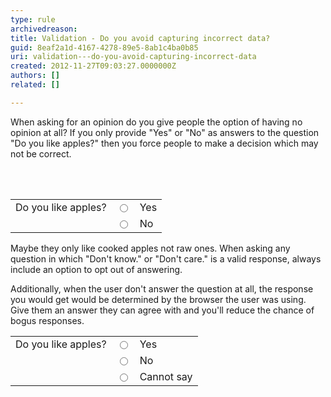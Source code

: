 ```yaml
---
type: rule
archivedreason: 
title: Validation - Do you avoid capturing incorrect data?
guid: 8eaf2a1d-4167-4278-89e5-8ab1c4ba0b85
uri: validation---do-you-avoid-capturing-incorrect-data
created: 2012-11-27T09:03:27.0000000Z
authors: []
related: []

---
```



<p>When asking for an opinion do you give people the option of having no opinion at all? If you only provide &quot;Yes&quot; or &quot;No&quot; as answers to the question &quot;Do you like apples?&quot; then you force people to make a decision which may not be correct.</p>
<br><excerpt class='endintro'></excerpt><br>
<div><table id="table1"><tbody><tr><td>Do you like apples?</td>
<td><input type="radio" /> </td>
<td>Yes</td></tr>
<tr><td>&#160;</td>
<td><input type="radio" /> </td>
<td>No</td></tr></tbody></table></div>
<p>Maybe they only like cooked apples not raw ones. When asking any question in which &quot;Don't know.&quot; or &quot;Don't care.&quot; is a valid response, always include an option to opt out of answering.</p>
<p>Additionally, when the user don't answer the question at all, the response you would get would be determined by the browser the user was using. Give them an answer they can agree with and you'll reduce the chance of bogus responses.</p>
<div><table><tbody><tr><td>Do you like apples?</td>
<td><input type="radio" /> </td>
<td>Yes</td></tr>
<tr><td></td>
<td><input type="radio" /> </td>
<td>No</td></tr>
<tr><td></td>
<td><input type="radio" /> </td>
<td>Cannot say</td></tr></tbody></table></div>


